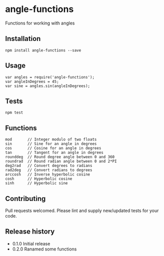 # angle-functions

Functions for working with angles

## Installation

    npm install angle-functions --save

## Usage

    var angles = require('angle-functions');
    var angleInDegrees = 45;
    var sine = angles.sin(angleInDegrees);

## Tests

    npm test

## Functions

    mod       // Integer modulo of two floats
    sin       // Sine for an angle in degrees
    cos       // Cosine for an angle in degrees
    tan       // Tangent for an angle in degrees
    rounddeg  // Round degree angle between 0 and 360
    roundrad  // Round radian angle between 0 and 2*PI
    deg2rad   // Convert degrees to radians
    rad2deg   // Convert radians to degrees
    arccosh   // Inverse hyperbolic cosine
    cosh      // Hyperbolic cosine
    sinh      // Hyperbolic sine

## Contributing

Pull requests welcomed. Please lint and supply new/updated tests for your code.

## Release history

* 0.1.0 Initial release
* 0.2.0 Ranamed some functions

